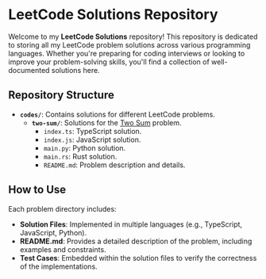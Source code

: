 # LeetCode Solutions Repository

Welcome to my **LeetCode Solutions** repository! This repository is dedicated to storing all my LeetCode problem solutions across various programming languages. Whether you're preparing for coding interviews or looking to improve your problem-solving skills, you'll find a collection of well-documented solutions here.

## Repository Structure

- **`codes/`**: Contains solutions for different LeetCode problems.
  - **`two-sum/`**: Solutions for the [Two Sum](https://leetcode.com/problems/two-sum/) problem.
    - `index.ts`: TypeScript solution.
    - `index.js`: JavaScript solution.
    - `main.py`: Python solution.
    - `main.rs`: Rust solution.
    - `README.md`: Problem description and details.

## How to Use

Each problem directory includes:
- **Solution Files**: Implemented in multiple languages (e.g., TypeScript, JavaScript, Python).
- **README.md**: Provides a detailed description of the problem, including examples and constraints.
- **Test Cases**: Embedded within the solution files to verify the correctness of the implementations.
